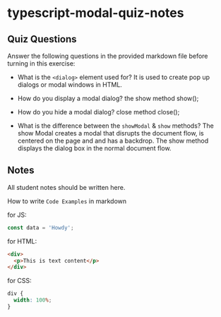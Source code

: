 # typescript-modal-quiz-notes

## Quiz Questions

Answer the following questions in the provided markdown file before turning in this exercise:

- What is the `<dialog>` element used for?
  It is used to create pop up dialogs or modal windows in HTML.

- How do you display a modal dialog?
  the show method show();

- How do you hide a modal dialog?
  close method close();

- What is the difference between the `showModal` & `show` methods?
  The show Modal creates a modal that disrupts the document flow, is centered on the page and and has a backdrop. The show method displays the dialog box in the normal document flow.

## Notes

All student notes should be written here.

How to write `Code Examples` in markdown

for JS:

```javascript
const data = 'Howdy';
```

for HTML:

```html
<div>
  <p>This is text content</p>
</div>
```

for CSS:

```css
div {
  width: 100%;
}
```
